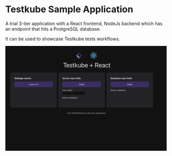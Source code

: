 # Testkube Sample Application

A trial 3-tier application with a React frontend, NodeJs backend which has an endpoint that hits a PostgreSQL database.

It can be used to showcase Testkube tests workflows.

![Testkube Sample Application](./docs/images/app.png)
